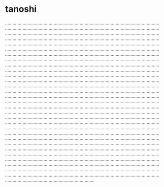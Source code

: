 # tanoshi
................................................................................................................................................................................................................................................................................................................................................................................................................................................................................................................................................................................................................................................................................................................................................................................................................................................................................................................................................................................................................................................................................................................................................................................................................................................................................................................................................................................................................................................................................................................................................................................................................................................................................................................................................................................................................................................................................................................................................................................................................................................................................................................................................................................................................................................................................................................................................................................................................................................................................................................................................................................................................................................................................................................................................................................................................................................................................................................................................................................................................................................................................................................................................................................................................................................................................................................................................................................................................................................................................................................................................................................................................................................................................................................................................................................................................................................................................................................................................